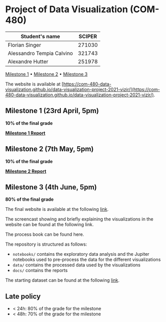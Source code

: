 # Project of Data Visualization (COM-480)

| Student's name | SCIPER |
| -------------- | ------ |
| Florian Singer | 271030 |
| Alessandro Tempia Calvino | 321743 |
| Alexandre Hutter          | 251978 |

[Milestone 1](#milestone-1) • [Milestone 2](#milestone-2) • [Milestone 3](#milestone-3)

The website is available at [https://com-480-data-visualization.github.io/data-visualization-project-2021-vizir/](https://com-480-data-visualization.github.io/data-visualization-project-2021-vizir/).

## Milestone 1 (23rd April, 5pm)

**10% of the final grade**

**[Milestone 1 Report](docs/milestone1.md)**

## Milestone 2 (7th May, 5pm)

**10% of the final grade**

**[Milestone 2 Report](docs/milestone2.pdf)**

## Milestone 3 (4th June, 5pm)

**80% of the final grade**

The final website is available at the following [link](https://com-480-data-visualization.github.io/data-visualization-project-2021-vizir/).

The screencast showing and briefly explaining the visualizations in the website can be found at the following link.

The process book can be found here.

The repository is structured as follows:
- `notebooks/` contains the exploratory data analysis and the Jupiter notebooks used to pre-process the data for the different visualizations
- `data/` contains the processed data used by the visualizations
- `docs/` contains the reports

The starting dataset can be found at the following [link](https://www.kaggle.com/yamaerenay/spotify-dataset-19212020-160k-tracks?select=tracks.csv).


## Late policy

- < 24h: 80% of the grade for the milestone
- < 48h: 70% of the grade for the milestone
